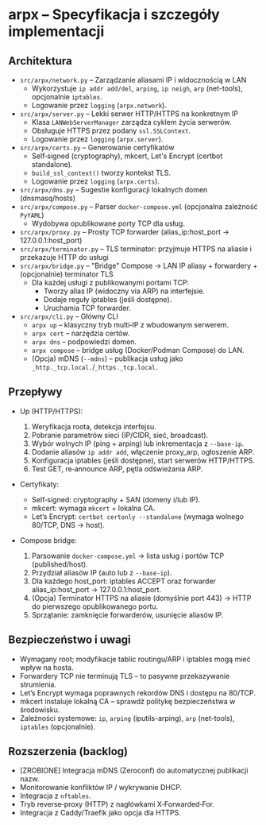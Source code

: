 # arpx – Specyfikacja i szczegóły implementacji

## Architektura

- `src/arpx/network.py` – Zarządzanie aliasami IP i widocznością w LAN
  - Wykorzystuje `ip addr add/del`, `arping`, `ip neigh`, `arp` (net-tools), opcjonalnie `iptables`.
  - Logowanie przez `logging` (`arpx.network`).
- `src/arpx/server.py` – Lekki serwer HTTP/HTTPS na konkretnym IP
  - Klasa `LANWebServerManager` zarządza cyklem życia serwerów.
  - Obsługuje HTTPS przez podany `ssl.SSLContext`.
  - Logowanie przez `logging` (`arpx.server`).
- `src/arpx/certs.py` – Generowanie certyfikatów
  - Self‑signed (cryptography), mkcert, Let's Encrypt (certbot standalone).
  - `build_ssl_context()` tworzy kontekst TLS.
  - Logowanie przez `logging` (`arpx.certs`).
- `src/arpx/dns.py` – Sugestie konfiguracji lokalnych domen (dnsmasq/hosts)
- `src/arpx/compose.py` – Parser `docker-compose.yml` (opcjonalna zależność `PyYAML`)
  - Wydobywa opublikowane porty TCP dla usług.
- `src/arpx/proxy.py` – Prosty TCP forwarder (alias_ip:host_port → 127.0.0.1:host_port)
- `src/arpx/terminator.py` – TLS terminator: przyjmuje HTTPS na aliasie i przekazuje HTTP do usługi
- `src/arpx/bridge.py` – "Bridge" Compose → LAN IP aliasy + forwardery + (opcjonalnie) terminator TLS
  - Dla każdej usługi z publikowanymi portami TCP:
    - Tworzy alias IP (widoczny via ARP) na interfejsie.
    - Dodaje reguły iptables (jeśli dostępne).
    - Uruchamia TCP forwarder.
- `src/arpx/cli.py` – Główny CLI
  - `arpx up` – klasyczny tryb multi‑IP z wbudowanym serwerem.
  - `arpx cert` – narzędzia certów.
  - `arpx dns` – podpowiedzi domen.
  - `arpx compose` – bridge usług (Docker/Podman Compose) do LAN.
  - (Opcja) mDNS (`--mdns`) – publikacja usług jako `_http._tcp.local.`/`_https._tcp.local.`

## Przepływy

- Up (HTTP/HTTPS):
  1. Weryfikacja roota, detekcja interfejsu.
  2. Pobranie parametrów sieci (IP/CIDR, sieć, broadcast).
  3. Wybór wolnych IP (ping + arping) lub inkrementacja z `--base-ip`.
  4. Dodanie aliasów `ip addr add`, włączenie proxy_arp, ogłoszenie ARP.
  5. Konfiguracja iptables (jeśli dostępne), start serwerów HTTP/HTTPS.
  6. Test GET, re‑announce ARP, pętla odświeżania ARP.

- Certyfikaty:
  - Self‑signed: cryptography + SAN (domeny i/lub IP).
  - mkcert: wymaga `mkcert` + lokalna CA.
  - Let’s Encrypt: `certbot certonly --standalone` (wymaga wolnego 80/TCP, DNS → host).

- Compose bridge:
  1. Parsowanie `docker-compose.yml` → lista usług i portów TCP (published/host).
  2. Przydział aliasów IP (auto lub z `--base-ip`).
  3. Dla każdego host_port: iptables ACCEPT oraz forwarder alias_ip:host_port → 127.0.0.1:host_port.
  4. (Opcja) Terminator HTTPS na aliasie (domyślnie port 443) → HTTP do pierwszego opublikowanego portu.
  5. Sprzątanie: zamknięcie forwarderów, usunięcie aliasów IP.

## Bezpieczeństwo i uwagi

- Wymagany root; modyfikacje tablic routingu/ARP i iptables mogą mieć wpływ na hosta.
- Forwardery TCP nie terminują TLS – to pasywne przekazywanie strumienia.
- Let’s Encrypt wymaga poprawnych rekordów DNS i dostępu na 80/TCP.
- mkcert instaluje lokalną CA – sprawdź politykę bezpieczeństwa w środowisku.
- Zależności systemowe: `ip`, `arping` (iputils-arping), `arp` (net-tools), `iptables` (opcjonalnie).

## Rozszerzenia (backlog)

- [ZROBIONE] Integracja mDNS (Zeroconf) do automatycznej publikacji nazw.
- Monitorowanie konfliktów IP / wykrywanie DHCP.
- Integracja z `nftables`.
- Tryb reverse‑proxy (HTTP) z nagłówkami X‑Forwarded‑For.
- Integracja z Caddy/Traefik jako opcja dla HTTPS.
